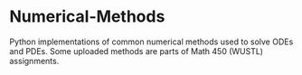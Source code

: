 # Numerical-Methods
Python implementations of common numerical methods used to solve ODEs and PDEs. 
Some uploaded methods are parts of Math 450 (WUSTL) assignments. 
